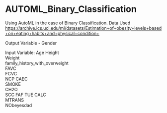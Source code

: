 # AUTOML_Binary_Classification
Using AutoML in the case of Binary Classification.
Data Used https://archive.ics.uci.edu/ml/datasets/Estimation+of+obesity+levels+based+on+eating+habits+and+physical+condition+

Output Variable - Gender

Input Variable:
Age	
Height	
Weight	
family_history_with_overweight	
FAVC	
FCVC	
NCP	
CAEC	
SMOKE	
CH2O	
SCC	
FAF	
TUE	
CALC	
MTRANS	
NObeyesdad
